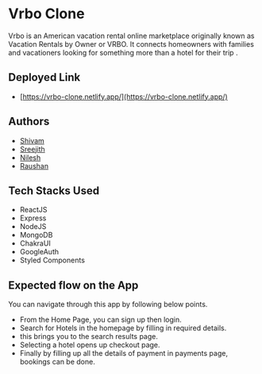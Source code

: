 
# Vrbo Clone

Vrbo is an American vacation rental online marketplace originally known as Vacation Rentals by Owner or VRBO.
It connects homeowners with families and vacationers looking for something more than a hotel for their trip .
## Deployed Link

- [https://vrbo-clone.netlify.app/](https://vrbo-clone.netlify.app/)


## Authors


- [Shivam](https://github.com/shiva-69)
- [Sreejith](https://github.com/SreejithSKumarGit)
- [Nilesh](https://github.com/Nilesh1409)
- [Raushan](https://github.com/raushansft)




## Tech Stacks Used

- ReactJS
- Express
- NodeJS
- MongoDB
- ChakraUI
- GoogleAuth
- Styled Components


## Expected flow on the App

You can navigate through this app by following below points.

- From the Home Page, you can sign up then login.
- Search for Hotels in the homepage by filling in required details.
- this brings you to the search results page.
- Selecting a hotel opens up checkout page.
- Finally by filling up all the details of payment in payments page, bookings can be done.


